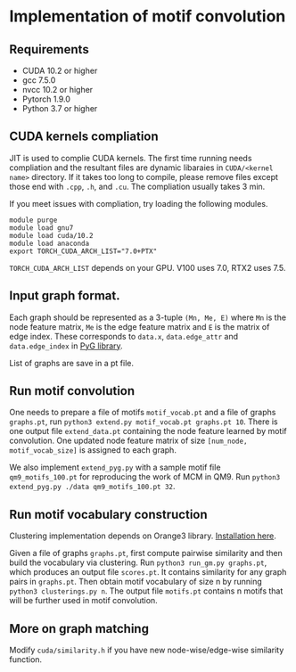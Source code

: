 # Implementation of motif convolution

## Requirements
- CUDA 10.2 or higher
- gcc 7.5.0
- nvcc 10.2 or higher
- Pytorch 1.9.0
- Python 3.7 or higher

## CUDA kernels compliation
JIT is used to complie CUDA kernels. 
The first time running needs compliation and the resultant files are dynamic libaraies in ```CUDA/<kernel name>```  directory. 
If it takes too long to compile, please remove files except those end with ```.cpp```, ```.h```, and ```.cu```.
The compliation usually takes 3 min. 

If you meet issues with compliation, try loading the following modules.
```
module purge
module load gnu7
module load cuda/10.2
module load anaconda
export TORCH_CUDA_ARCH_LIST="7.0+PTX"
```
`TORCH_CUDA_ARCH_LIST` depends on your GPU. V100 uses 7.0, RTX2 uses 7.5.
## Input graph format. 
Each graph should be represented as a 3-tuple `(Mn, Me, E)` where `Mn` is the node feature matrix, `Me` is the edge feature matrix and 
`E` is the matrix of edge index. These corresponds to `data.x`, `data.edge_attr` and `data.edge_index` 
in [PyG library](https://pytorch-geometric.readthedocs.io/en/latest/notes/introduction.html).

List of graphs are save in a pt file. 

## Run motif convolution
One needs to prepare a file of motifs `motif_vocab.pt` and a file of graphs `graphs.pt`,
run `python3 extend.py motif_vocab.pt graphs.pt 10`. 
There is one output file `extend_data.pt` containing the node feature learned by motif convolution. 
One updated node feature matrix of size `[num_node, motif_vocab_size]` is assigned to each graph.

We also implement `extend_pyg.py` with a sample motif file `qm9_motifs_100.pt` for reproducing the work of MCM in QM9.
Run `python3 extend_pyg.py ./data qm9_motifs_100.pt 32`.

## Run motif vocabulary construction
Clustering implementation depends on Orange3 library. [Installation here](https://orangedatamining.com/download/#macos). 

Given a file of graphs `graphs.pt`, first compute pairwise similarity and then build the vocabulary via clustering.
Run `python3 run_gm.py graphs.pt`, which produces an output file `scores.pt`. It contains similarity for any graph pairs in `graphs.pt`.
Then obtain motif vocabulary of size n by running `python3 clusterings.py n`. The output file `motifs.pt` contains n motifs that will be further used in motif convolution.


## More on graph matching
Modify `cuda/similarity.h` if you have new node-wise/edge-wise similarity function.